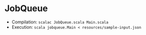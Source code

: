 # JobQueue

- Compilation: ```scalac JobQueue.scala Main.scala```
- Execution: ```scala jobqueue.Main < resources/sample-input.json```
